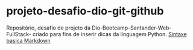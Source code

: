 # projeto-desafio-dio-git-github
Repositório, desafio de projeto da Dio-Bootcamp-Santander-Web-FullStack- criado para fins de inserir dicas da linguagem Python.
[Sintaxe basica Markdown](https://www.markdownguide.org/basic-syntax/)
